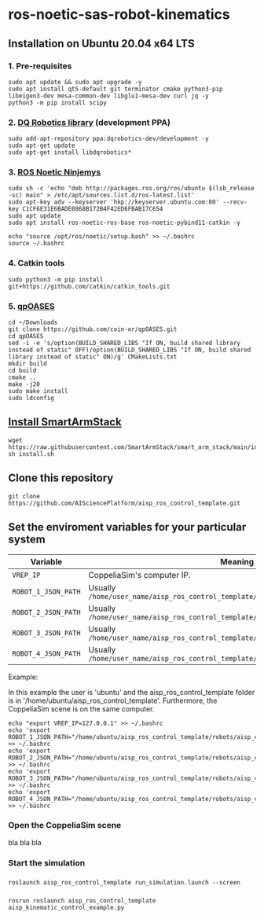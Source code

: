 # ros-noetic-sas-robot-kinematics

## Installation on Ubuntu 20.04 x64 LTS

### 1. Pre-requisites

```shell
sudo apt update && sudo apt upgrade -y
sudo apt install qt5-default git terminator cmake python3-pip libeigen3-dev mesa-common-dev libglu1-mesa-dev curl jq -y
python3 -m pip install scipy
```

### 2. [DQ Robotics library](https://dqrobotics.github.io/) (development PPA)

```shell
sudo add-apt-repository ppa:dqrobotics-dev/development -y
sudo apt-get update
sudo apt-get install libdqrobotics*
```

### 3. [ROS Noetic Ninjemys](http://wiki.ros.org/noetic/Installation/Ubuntu)

```shell
sudo sh -c 'echo "deb http://packages.ros.org/ros/ubuntu $(lsb_release -sc) main" > /etc/apt/sources.list.d/ros-latest.list'
sudo apt-key adv --keyserver 'hkp://keyserver.ubuntu.com:80' --recv-key C1CF6E31E6BADE8868B172B4F42ED6FBAB17C654
sudo apt update
sudo apt install ros-noetic-ros-base ros-noetic-pybind11-catkin -y
```

```shell
echo "source /opt/ros/noetic/setup.bash" >> ~/.bashrc
source ~/.bashrc
```

### 4. Catkin tools

```shell
sudo python3 -m pip install git+https://github.com/catkin/catkin_tools.git
```

### 5. [qpOASES](https://github.com/coin-or/qpOASES)
```shell
cd ~/Downloads
git clone https://github.com/coin-or/qpOASES.git
cd qpOASES
sed -i -e 's/option(BUILD_SHARED_LIBS "If ON, build shared library instead of static" OFF)/option(BUILD_SHARED_LIBS "If ON, build shared library instead of static" ON)/g' CMakeLists.txt
mkdir build
cd build
cmake ..
make -j20
sudo make install
sudo ldconfig
```


## [Install SmartArmStack](https://github.com/SmartArmStack/smart_arm_stack_researchonly/releases/tag/v22.11.8150150)

```shell
wget https://raw.githubusercontent.com/SmartArmStack/smart_arm_stack/main/install.sh
sh install.sh
```

## Clone this repository

```shell
git clone https://github.com/AISciencePlatform/aisp_ros_control_template.git
```

## Set the enviroment variables for your particular system


|Variable| Meaning |
|---|---|
|`VREP_IP`|CoppeliaSim's computer IP.|
|`ROBOT_1_JSON_PATH`|Usually `/home/user_name/aisp_ros_control_template/robots/aisp_cobotta_robot_1.json`|
|`ROBOT_2_JSON_PATH`|Usually `/home/user_name/aisp_ros_control_template/robots/aisp_cobotta_robot_2.json`|
|`ROBOT_3_JSON_PATH`|Usually `/home/user_name/aisp_ros_control_template/robots/aisp_vs050_robot_1.json`|
|`ROBOT_4_JSON_PATH`|Usually `/home/user_name/aisp_ros_control_template/robots/aisp_vs050_robot_2.json`|

Example:

In this example the user is 'ubuntu' and the aisp_ros_control_template folder is in '/home/ubuntu/aisp_ros_control_template'. Furthermore, the CoppeliaSim scene is on the same computer.

```shell
echo "export VREP_IP=127.0.0.1" >> ~/.bashrc
echo 'export ROBOT_1_JSON_PATH="/home/ubuntu/aisp_ros_control_template/robots/aisp_cobotta_robot_1.json"' >> ~/.bashrc
echo 'export ROBOT_2_JSON_PATH="/home/ubuntu/aisp_ros_control_template/robots/aisp_cobotta_robot_2.json"'  >> ~/.bashrc
echo 'export ROBOT_3_JSON_PATH="/home/ubuntu/aisp_ros_control_template/robots/aisp_vs050_robot_1.json"' >> ~/.bashrc
echo 'export ROBOT_4_JSON_PATH="/home/ubuntu/aisp_ros_control_template/robots/aisp_vs050_robot_2.json"'  >> ~/.bashrc
```



### Open the CoppeliaSim scene

bla bla bla

### Start the simulation

###

```shell
roslaunch aisp_ros_control_template run_simulation.launch --screen
```

###

```shell
rosrun roslaunch aisp_ros_control_template aisp_kinematic_control_example.py
```
